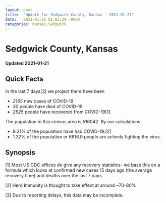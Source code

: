 ```yaml
---
layout: post
title:  "Update for Sedgwick County, Kansas - 2021-01-21"
date:   2021-01-21 01:01:29 -0600
categories: Kansas,Sedgwick
---
```


# Sedgwick County, Kansas
#### Updated 2021-01-21

## Quick Facts

In the last 7 days[3] we project there have been
- *2165* new cases of COVID-19
- *30* people have died of COVID-19
- *2525* people have recovered from COVID-19[1]

The population in this census area is 516042. By our calculations:
- 9.21% of the population have had COVID-19.[2]
- 1.32% of the population or 6816.0 people are actively fighting the virus.

## Synopsis




[1] Most US CDC offices do give any recovery statistics- we base this on a formula which looks at confirmed new cases
15 days ago (the average recovery time) and deaths over the last 7 days.

[2] Herd Immunity is thought to take effect at around ~70-80%

[3] Due to reporting delays, this data may be incomplete.
 
    
